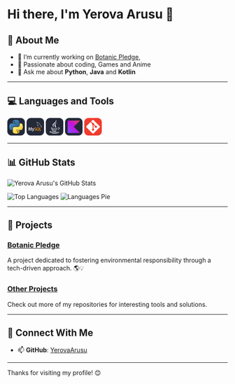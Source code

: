 # Hi there, I'm Yerova Arusu 👋 

## 🌱 About Me
- 🔭 I’m currently working on [Botanic Pledge](https://github.com/YerovaArusu/botanicpledge),
- 🌱 Passionate about coding, Games and Anime
- 💬 Ask me about **Python**, **Java** and **Kotlin**

---

## 💻 Languages and Tools
<p align="left">
  <img src="https://github.com/tandpfun/skill-icons/blob/main/icons/Python-Dark.svg" width="40" height="40" alt="Python" />
  <img src="https://github.com/tandpfun/skill-icons/blob/main/icons/MySQL-Dark.svg" width="40" height="40" alt="MySQL" />
  <img src="https://github.com/tandpfun/skill-icons/blob/main/icons/Java-Dark.svg" width="40" height="40" alt="Java" />
  <img src="https://github.com/tandpfun/skill-icons/blob/main/icons/Kotlin-Dark.svg" width="40" height="40" alt="Kotlin" />
  <img src="https://github.com/tandpfun/skill-icons/blob/main/icons/Git.svg" width="40" height="40" alt="Git" />
</p>

---

## 📊 GitHub Stats
![Yerova Arusu's GitHub Stats](https://github-readme-stats.vercel.app/api?username=YerovaArusu&show_icons=true&theme=radical)

![Top Languages](https://github-profile-summary-cards.vercel.app/api/cards/repos-per-language?username=YerovaArusu&theme=radical)
![Languages Pie](https://github-profile-summary-cards.vercel.app/api/cards/stats?username=YerovaArusu&theme=radical)

---

## 🚀 Projects
### [Botanic Pledge](https://github.com/YerovaArusu/botanicpledge)
A project dedicated to fostering environmental responsibility through a tech-driven approach. 🌎💡

### [Other Projects](https://github.com/YerovaArusu?tab=repositories)
Check out more of my repositories for interesting tools and solutions.

---

## 🔗 Connect With Me
- 📫 **GitHub**: [YerovaArusu](https://github.com/YerovaArusu)

---

Thanks for visiting my profile! 😊
